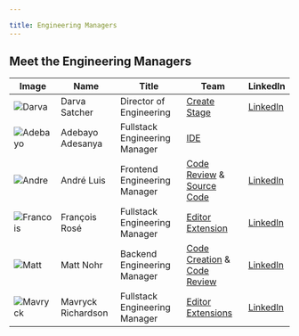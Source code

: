 ```yaml
---

title: Engineering Managers
---
```


## Meet the Engineering Managers

| Image | Name | Title | Team | LinkedIn |
| ----- | ---- | ----- | ---- | -------- |
 | ![](https://about.gitlab.com/images/team/darvasatcher-crop.jpg "Darva")             | Darva Satcher | Director of Engineering | [Create Stage](/handbook/engineering/development/dev/create/) | [LinkedIn](https://www.linkedin.com/in/darva-satcher-34a288a/) |
 | ![](https://about.gitlab.com/images/team/adebayo_a-crop.jpg "Adebayo")              | Adebayo Adesanya | Fullstack Engineering Manager | [IDE](/handbook/engineering/development/dev/create/ide/) |  |
 | ![](https://about.gitlab.com/images/team/andreluis-crop.jpg "Andre")                | André Luis | Frontend Engineering Manager |  [Code Review](/handbook/engineering/development/dev/create/code-review/frontend/) & [Source Code](/handbook/engineering/development/dev/create/code-review/frontend/) | [LinkedIn](https://www.linkedin.com/in/andr3/) |
 | ![](https://about.gitlab.com/images/team/francoisrose-crop.jpg "Francois")          | François Rosé | Fullstack Engineering Manager | [Editor Extension](/handbook/engineering/development/dev/create/editor-extensions/) | [LinkedIn](https://www.linkedin.com/in/fvarose) | 
 | ![](https://about.gitlab.com/images/team/mattnohr-crop.jpg "Matt")                  | Matt Nohr | Backend Engineering Manager | [Code Creation](/handbook/engineering/development/dev/create/code-creation/) & [Code Review](/handbook/engineering/development/dev/create/code-review/backend/) | [LinkedIn](https://www.linkedin.com/in/matthewnohr/) |
 | ![](https://about.gitlab.com/images/team/kishamavryckrichardson-crop.jpg "Mavryck") | Mavryck Richardson | Fullstack Engineering Manager | [Editor Extensions](/handbook/engineering/development/dev/create/code-creation/) | [LinkedIn](https://www.linkedin.com/in/kisharichardson/) |
 